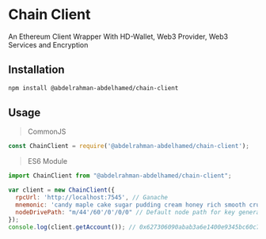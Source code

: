 # Chain Client
An Ethereum Client Wrapper With HD-Wallet, Web3 Provider, Web3 Services and Encryption

## Installation

```bash
npm install @abdelrahman-abdelhamed/chain-client
```

## Usage

> CommonJS

```js
const ChainClient = require('@abdelrahman-abdelhamed/chain-client');
```

> ES6 Module

```js
import ChainClient from "@abdelrahman-abdelhamed/chain-client";
```

```js
var client = new ChainClient({
  rpcUrl: 'http://localhost:7545', // Ganache
  mnemonic: 'candy maple cake sugar pudding cream honey rich smooth crumble sweet treat', // Dev mnemonic
  nodeDrivePath: "m/44'/60'/0'/0/0" // Default node path for key generation from seed (first node/account)
});
console.log(client.getAccount()); // 0x627306090abab3a6e1400e9345bc60c78a8bef57
```
